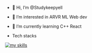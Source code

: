 - 👋 Hi, I’m @Studykeepyell
- 👀 I’m interested in ARVR ML Web dev
- 🌱 I’m currently learning C++ React

- Tech stacks

  
[![my skills](https://skillicons.dev/icons?i=js,html,css,electron,docker,express,java,mongodb,nginx,nodejs,npm,py,react,ts,webapck)](https://skillicons.dev)
<!---
Studykeepyell/Studykeepyell is a ✨ special ✨ repository because its `README.md` (this file) appears on your GitHub profile.
You can click the Preview link to take a look at your changes.
--->
